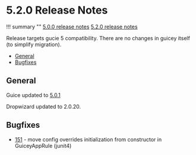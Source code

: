 # 5.2.0 Release Notes

!!! summary ""
    [5.0.0 release notes](http://xvik.github.io/dropwizard-guicey/5.0.0/about/release-notes/)
    [5.2.0 release notes](http://xvik.github.io/dropwizard-guicey/5.1.0/about/release-notes/)

Release targets gucie 5 compatibility. There are no changes in guicey itself (to simplify migration). 

* [General](#general)
* [Bugfixes](#bugfixes)

## General

Guice updated to [5.0.1](https://github.com/google/guice/wiki/Guice501)

Dropwizard updated to 2.0.20.

## Bugfixes

* [151](https://github.com/xvik/dropwizard-guicey/issues/151) - move config overrides initialization from constructor in GuiceyAppRule (junit4)